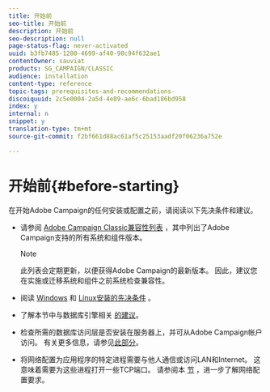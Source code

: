 ```yaml
---
title: 开始前
seo-title: 开始前
description: 开始前
seo-description: null
page-status-flag: never-activated
uuid: b3fb7485-1200-4699-af40-98c94f632ae1
contentOwner: sauviat
products: SG_CAMPAIGN/CLASSIC
audience: installation
content-type: reference
topic-tags: prerequisites-and-recommendations-
discoiquuid: 2c5e0004-2a5d-4e89-ae6c-6bad186bd958
index: y
internal: n
snippet: y
translation-type: tm+mt
source-git-commit: f2bf661d88ac61af5c25153aadf20f06236a752e

---
```



# 开始前{#before-starting}

在开始Adobe Campaign的任何安装或配置之前，请阅读以下先决条件和建议。

* 请参阅 [Adobe Campaign Classic兼容性列表](https://helpx.adobe.com/campaign/kb/compatibility-matrix.html) ，其中列出了Adobe Campaign支持的所有系统和组件版本。

   >[!NOTE]
   >
   >此列表会定期更新，以便获得Adobe Campaign的最新版本。 因此，建议您在实施或迁移系统和组件之前系统检查兼容性。

* 阅读 [Windows](../../installation/using/prerequisites-of-campaign-installation-in-windows.md) 和 [Linux安装的先决条件](../../installation/using/prerequisites-of-campaign-installation-in-linux.md) 。
* 了解本节中与数据库引擎相关 [的建议](../../installation/using/database.md)。
* 检查所需的数据库访问层是否安装在服务器上，并可从Adobe Campaign帐户访问。 有关更多信息，请参见[此部分](../../installation/using/application-server.md)。
* 将网络配置为应用程序的特定进程需要与他人通信或访问LAN和Internet。 这意味着需要为这些进程打开一些TCP端口。 请参阅本 [节](../../installation/using/network-configuration.md) ，进一步了解网络配置要求。
